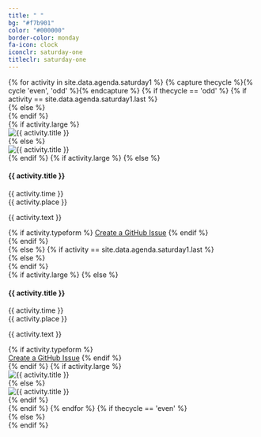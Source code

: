 ```yaml
---
title: " "
bg: "#f7b901"
color: "#000000"
border-color: monday
fa-icon: clock
iconclr: saturday-one
titleclr: saturday-one
---
```


<div class="section-lines section-top section-left"></div>
{% for activity in site.data.agenda.saturday1 %}
  {% capture thecycle %}{% cycle 'even', 'odd' %}{% endcapture %}
  {% if thecycle == 'odd' %}
  {% if activity == site.data.agenda.saturday1.last %}
  <div class="activity section-left">
  {% else %}
  <div class="activity section-left section-bottom">
  {% endif %}
    <div class="row activity-info-wrapper valign-wrapper">
      {% if activity.large %}
      <div class="col m12 activity-img valign">
        <img  src="img/{{ activity.image }}" alt="{{ activity.title }}">
      </div>
      {% else %}
      <div class="col m3 activity-img valign">
        <img  src="img/{{ activity.image }}" alt="{{ activity.title }}">
      </div>
      {% endif %}
      {% if activity.large %}
      <!-- <div class="activity-lg-content">
        <div class="activity-lg-title">{{ activity.time }}</div>
      </div> -->
      {% else %}
      <div class="col m9 activity-info">
        <h4 class="activity-title">{{ activity.title }} </h4>
        <div class="col s9 activity-time">
          <i class="fa fa-clock-o"></i> <span> {{ activity.time }} </span>
        </div>
        <div class="col s9 activity-place">
          <i class="fa fa-map-marker"></i> <span> {{ activity.place }} </span>
        </div>
        <p class="col m12 activity-desc"> {{ activity.text }} </p>
        {% if activity.typeform %}
        <a class="waves-effect waves-light btn bg-{{ page.border-color }}" href="{{ activity.typeform }}" target="blank">Create a GitHub Issue</a>
        {% endif %}
      </div>
      {% endif %}
    </div>
  </div>
  {% else %}
  {% if activity == site.data.agenda.saturday1.last %}
  <div class="activity section-right">
  {% else %}
  <div class="activity section-right section-bottom">
  {% endif %}
    <div class="row activity-info-wrapper valign-wrapper">
      {% if activity.large %}
      <!-- <div class="activity-lg-content">
        <div class="activity-lg-title">{{ activity.time }}</div>
      </div> -->
      {% else %}
      <div class="col m9 activity-info">
        <h4 class="activity-title"> {{ activity.title }} </h4>
         <div class="col s9 activity-time">
          <i class="fa fa-clock-o"></i> <span> {{ activity.time }} </span>
        </div>
        <div class="col s9 activity-place">
          <i class="fa fa-map-marker"></i> <span> {{ activity.place }} </span>
        </div>
        <p class="col m12 activity-desc"> {{ activity.text }} </p>
        {% if activity.typeform %}
      </div>
        <a class="waves-effect waves-light btn bg-{{ page.border-color }}" href="{{ activity.typeform }}" target="blank">Create a GitHub Issue</a>
        {% endif %}
      </div>
      {% endif %}
      {% if activity.large %}
      <div class="col m12 activity-img valign">
        <img  src="img/{{ activity.image }}" alt="{{ activity.title }}">
      </div>
      {% else %}
      <div class="col m3 activity-img valign">
        <img  src="img/{{ activity.image }}" alt="{{ activity.title }}">
      </div>
      {% endif %}
    </div>
  </div>
  {% endif %}
{% endfor %}
{% if thecycle == 'even' %}
<div class="section-lines section-bottom section-left"></div>
  {% else %}
<div class="section-lines section-bottom section-right"></div>
{% endif %}


